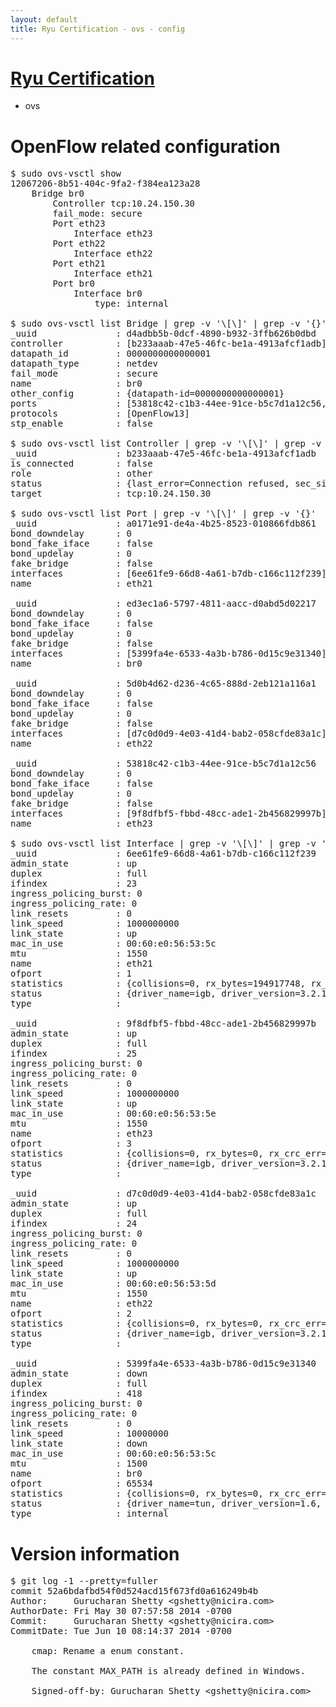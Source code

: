 ```yaml
---
layout: default
title: Ryu Certification - ovs - config
---
```

# [Ryu Certification](http://osrg.github.io/ryu/certification.html)
* ovs 

# OpenFlow related configuration
<pre>
$ sudo ovs-vsctl show
12067206-8b51-404c-9fa2-f384ea123a28
    Bridge br0
        Controller tcp:10.24.150.30
        fail_mode: secure
        Port eth23
            Interface eth23
        Port eth22
            Interface eth22
        Port eth21
            Interface eth21
        Port br0
            Interface br0
                type: internal

$ sudo ovs-vsctl list Bridge | grep -v '\[\]' | grep -v '{}'
_uuid               : d4adbb5b-0dcf-4890-b932-3ffb626b0dbd
controller          : [b233aaab-47e5-46fc-be1a-4913afcf1adb]
datapath_id         : 0000000000000001
datapath_type       : netdev
fail_mode           : secure
name                : br0
other_config        : {datapath-id=0000000000000001}
ports               : [53818c42-c1b3-44ee-91ce-b5c7d1a12c56, 5d0b4d62-d236-4c65-888d-2eb121a116a1, a0171e91-de4a-4b25-8523-010866fdb861, ed3ec1a6-5797-4811-aacc-d0abd5d02217]
protocols           : [OpenFlow13]
stp_enable          : false

$ sudo ovs-vsctl list Controller | grep -v '\[\]' | grep -v '{}'
_uuid               : b233aaab-47e5-46fc-be1a-4913afcf1adb
is_connected        : false
role                : other
status              : {last_error=Connection refused, sec_since_connect=966, sec_since_disconnect=0, state=BACKOFF}
target              : tcp:10.24.150.30

$ sudo ovs-vsctl list Port | grep -v '\[\]' | grep -v '{}'
_uuid               : a0171e91-de4a-4b25-8523-010866fdb861
bond_downdelay      : 0
bond_fake_iface     : false
bond_updelay        : 0
fake_bridge         : false
interfaces          : [6ee61fe9-66d8-4a61-b7db-c166c112f239]
name                : eth21

_uuid               : ed3ec1a6-5797-4811-aacc-d0abd5d02217
bond_downdelay      : 0
bond_fake_iface     : false
bond_updelay        : 0
fake_bridge         : false
interfaces          : [5399fa4e-6533-4a3b-b786-0d15c9e31340]
name                : br0

_uuid               : 5d0b4d62-d236-4c65-888d-2eb121a116a1
bond_downdelay      : 0
bond_fake_iface     : false
bond_updelay        : 0
fake_bridge         : false
interfaces          : [d7c0d0d9-4e03-41d4-bab2-058cfde83a1c]
name                : eth22

_uuid               : 53818c42-c1b3-44ee-91ce-b5c7d1a12c56
bond_downdelay      : 0
bond_fake_iface     : false
bond_updelay        : 0
fake_bridge         : false
interfaces          : [9f8dfbf5-fbbd-48cc-ade1-2b456829997b]
name                : eth23

$ sudo ovs-vsctl list Interface | grep -v '\[\]' | grep -v '{}'
_uuid               : 6ee61fe9-66d8-4a61-b7db-c166c112f239
admin_state         : up
duplex              : full
ifindex             : 23
ingress_policing_burst: 0
ingress_policing_rate: 0
link_resets         : 0
link_speed          : 1000000000
link_state          : up
mac_in_use          : 00:60:e0:56:53:5c
mtu                 : 1550
name                : eth21
ofport              : 1
statistics          : {collisions=0, rx_bytes=194917748, rx_crc_err=0, rx_dropped=0, rx_errors=0, rx_frame_err=0, rx_over_err=0, rx_packets=25963535, tx_bytes=0, tx_dropped=0, tx_errors=0, tx_packets=0}
status              : {driver_name=igb, driver_version=3.2.10-k, firmware_version=2.10-9}
type                : 

_uuid               : 9f8dfbf5-fbbd-48cc-ade1-2b456829997b
admin_state         : up
duplex              : full
ifindex             : 25
ingress_policing_burst: 0
ingress_policing_rate: 0
link_resets         : 0
link_speed          : 1000000000
link_state          : up
mac_in_use          : 00:60:e0:56:53:5e
mtu                 : 1550
name                : eth23
ofport              : 3
statistics          : {collisions=0, rx_bytes=0, rx_crc_err=0, rx_dropped=0, rx_errors=0, rx_frame_err=0, rx_over_err=0, rx_packets=0, tx_bytes=1317302908, tx_dropped=0, tx_errors=0, tx_packets=6604825}
status              : {driver_name=igb, driver_version=3.2.10-k, firmware_version=2.10-9}
type                : 

_uuid               : d7c0d0d9-4e03-41d4-bab2-058cfde83a1c
admin_state         : up
duplex              : full
ifindex             : 24
ingress_policing_burst: 0
ingress_policing_rate: 0
link_resets         : 0
link_speed          : 1000000000
link_state          : up
mac_in_use          : 00:60:e0:56:53:5d
mtu                 : 1550
name                : eth22
ofport              : 2
statistics          : {collisions=0, rx_bytes=0, rx_crc_err=0, rx_dropped=0, rx_errors=0, rx_frame_err=0, rx_over_err=0, rx_packets=0, tx_bytes=1164289430, tx_dropped=0, tx_errors=0, tx_packets=12252587}
status              : {driver_name=igb, driver_version=3.2.10-k, firmware_version=2.10-9}
type                : 

_uuid               : 5399fa4e-6533-4a3b-b786-0d15c9e31340
admin_state         : down
duplex              : full
ifindex             : 418
ingress_policing_burst: 0
ingress_policing_rate: 0
link_resets         : 0
link_speed          : 10000000
link_state          : down
mac_in_use          : 00:60:e0:56:53:5c
mtu                 : 1500
name                : br0
ofport              : 65534
statistics          : {collisions=0, rx_bytes=0, rx_crc_err=0, rx_dropped=0, rx_errors=0, rx_frame_err=0, rx_over_err=0, rx_packets=0, tx_bytes=0, tx_dropped=0, tx_errors=0, tx_packets=0}
status              : {driver_name=tun, driver_version=1.6, firmware_version=N/A}
type                : internal
</pre>

# Version information
<pre>
$ git log -1 --pretty=fuller
commit 52a6bdafbd54f0d524acd15f673fd0a616249b4b
Author:     Gurucharan Shetty &lt;gshetty@nicira.com&gt;
AuthorDate: Fri May 30 07:57:58 2014 -0700
Commit:     Gurucharan Shetty &lt;gshetty@nicira.com&gt;
CommitDate: Tue Jun 10 08:14:37 2014 -0700

    cmap: Rename a enum constant.
    
    The constant MAX_PATH is already defined in Windows.
    
    Signed-off-by: Gurucharan Shetty &lt;gshetty@nicira.com&gt;
</pre>
